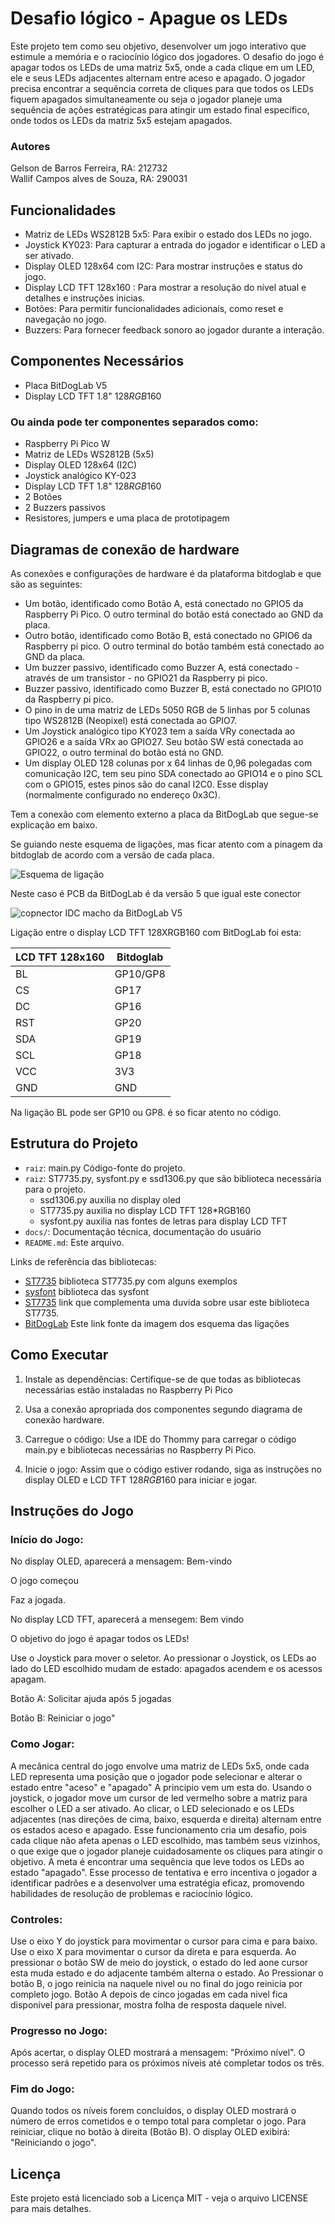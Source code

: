 # Desafio lógico - Apague os LEDs

Este projeto tem como seu objetivo, desenvolver um jogo interativo que estimule a memória e o raciocínio lógico dos jogadores. O desafio do jogo é apagar todos os LEDs de uma matriz 5x5, onde a cada clique em um LED, ele e seus LEDs adjacentes alternam entre aceso e apagado. O jogador precisa encontrar a sequência correta de cliques para que todos os LEDs fiquem apagados simultaneamente ou seja o jogador planeje uma sequência de ações estratégicas para atingir um estado final específico, onde todos os LEDs da matriz 5x5 estejam apagados.

### Autores

Gelson de Barros Ferreira, RA: 212732  
Wallif Campos alves de Souza, RA: 290031

## Funcionalidades

- Matriz de LEDs WS2812B 5x5: Para exibir o estado dos LEDs no jogo.
- Joystick KY023: Para capturar a entrada do jogador e identificar o LED a ser ativado.
- Display OLED 128x64 com I2C: Para mostrar instruções e status do jogo.
- Display LCD TFT 128x160 : Para mostrar a resolução do nível atual e detalhes e instruções inicias. 
- Botões: Para permitir funcionalidades adicionais, como reset e navegação no jogo.
- Buzzers: Para fornecer feedback sonoro ao jogador durante a interação.

## Componentes Necessários
- Placa BitDogLab V5
- Display LCD TFT 1.8" 128*RGB*160
  
### Ou ainda pode ter componentes separados como:
  - Raspberry Pi Pico W
  - Matriz de LEDs WS2812B (5x5)
  - Display OLED 128x64 (I2C)
  - Joystick analógico KY-023
  - Display LCD TFT 1.8" 128*RGB*160
  - 2 Botões
  - 2 Buzzers passivos
  - Resistores, jumpers e uma placa de prototipagem

## Diagramas de conexão de hardware
As conexões e configurações de hardware é da plataforma bitdoglab e que são as seguintes:
- Um botão, identificado como Botão A, está conectado no GPIO5 da Raspberry Pi Pico. O outro terminal do botão está conectado ao GND da placa. 
- Outro botão, identificado como Botão B, está conectado no GPIO6 da Raspberry pi pico. O outro terminal do botão também está conectado ao GND da placa.
- Um buzzer passivo, identificado como Buzzer A, está conectado - através de um transistor - no GPIO21 da Raspberry pi pico.
- Buzzer passivo, identificado como Buzzer B, está conectado no GPIO10 da Raspberry pi pico.
- O pino in de uma matriz de LEDs 5050 RGB de 5 linhas por 5 colunas tipo WS2812B (Neopixel) está conectada ao GPIO7. 
- Um Joystick analógico tipo KY023 tem a saída VRy conectada ao GPIO26 e a saída VRx ao GPIO27. Seu botão SW está conectada ao GPIO22, o outro terminal do botão está no GND. 
- Um display OLED 128 colunas por  x 64 linhas de 0,96 polegadas com comunicação I2C, tem seu pino SDA conectado ao GPIO14 e o pino SCL com o GPIO15, estes pinos são do canal I2C0. Esse display (normalmente configurado no endereço 0x3C).

Tem a conexão com elemento externo a placa da BitDogLab que segue-se explicação em baixo.

Se guiando neste esquema de ligações, mas ficar atento com a pinagem da bitdoglab de acordo com a versão de cada placa.

![Esquema de ligação](https://github.com/user-attachments/assets/12d94c46-1bfd-4142-b416-6c75f2d2dbad)

Neste caso é PCB da BitDogLab é da versão 5 que igual este conector

![copnector IDC macho da BitDogLab V5](https://github.com/user-attachments/assets/8f7299b2-dda5-4b00-ba58-591bc7e0cb60)

Ligação  entre o display LCD TFT 128XRGB160 com BitDogLab foi esta:


LCD TFT 128x160 | Bitdoglab
--------- | ------
BL        | GP10/GP8
CS        | GP17
DC        | GP16
RST       | GP20
SDA       | GP19
SCL       | GP18
VCC       |  3V3
GND       |   GND

Na ligação BL pode ser GP10 ou GP8. é so ficar atento no código.

## Estrutura do Projeto

- `raiz`: main.py Código-fonte do projeto.
- `raiz`: ST7735.py, sysfont.py e ssd1306.py que são biblioteca necessária para o projeto.
	* ssd1306.py auxilia no display oled
	* ST7735.py auxilia no display LCD TFT 128*RGB160
	* sysfont.py auxilia nas fontes de letras para display LCD TFT
- `docs/`: Documentação técnica, documentação do usuário
- `README.md`: Este arquivo.


Links de referência das bibliotecas:
* [ST7735](https://github.com/boochow/MicroPython-ST7735/tree/master) biblioteca ST7735.py com alguns exemplos
* [sysfont](https://github.com/GuyCarver/MicroPython/blob/master/lib/sysfont.py) biblioteca das sysfont
* [ST7735](https://github.com/boochow/MicroPython-ST7735/issues/9) link que complementa uma duvida sobre usar este biblioteca ST7735.
* [BitDogLab](https://github.com/BitDogLab/BitDogLab/commit/db2704d02596209923995fc20823b8b6147ad800) Este link fonte da imagem dos esquema das ligações


## Como Executar

1. Instale as dependências: Certifique-se de que todas as bibliotecas necessárias estão instaladas no Raspberry Pi Pico

2. Usa a conexão apropriada dos componentes segundo diagrama de conexão hardware.

3. Carregue o código: Use a IDE do Thommy  para carregar o código main.py e bibliotecas necessárias no Raspberry Pi Pico.

4. Inicie o jogo: Assim que o código estiver rodando, siga as instruções no display OLED e LCD TFT 128*RGB*160 para iniciar e jogar.

## Instruções do Jogo 

### Início do Jogo:

No display OLED, aparecerá a mensagem: 
Bem-vindo 

O jogo começou 

Faz a jogada.

No display LCD TFT, aparecerá a mensegem: 
Bem vindo 

O objetivo do jogo é apagar todos os LEDs! 

Use o Joystick para mover o seletor. Ao pressionar o Joystick, os LEDs ao lado do LED escolhido mudam de estado: apagados acendem e os acessos apagam. 

Botão A: Solicitar ajuda após 5 jogadas 

Botão B: Reiniciar o jogo"

### Como Jogar:

A mecânica central do jogo envolve uma matriz de LEDs 5x5, onde cada LED representa uma posição que o jogador pode selecionar e alterar o estado entre "aceso" e "apagado" A principio vem um esta do. Usando o joystick, o jogador move um cursor de led vermelho sobre a matriz para escolher o LED a ser ativado. Ao clicar, o LED selecionado e os LEDs adjacentes (nas direções de cima, baixo, esquerda e direita) alternam entre os estados aceso e apagado.
Esse funcionamento cria um desafio, pois cada clique não afeta apenas o LED escolhido, mas também seus vizinhos, o que exige que o jogador planeje cuidadosamente os cliques para atingir o objetivo. A meta é encontrar uma sequência que leve todos os LEDs ao estado "apagado". Esse processo de tentativa e erro incentiva o jogador a identificar padrões e a desenvolver uma estratégia eficaz, promovendo habilidades de resolução de problemas e raciocínio lógico.


### Controles:

Use o eixo Y do joystick para movimentar o cursor para cima e para baixo. Use o eixo X para movimentar o cursor da direta e para esquerda.
Ao pressionar o botão SW de meio do joystick, o estado do led aone cursor esta muda estado e do adjacente também alterna o estado.
Ao Pressionar o botão B, o jogo reinicia na naquele nivel ou no final do jogo reinicia por completo jogo.
Botão A depois de cinco jogadas em cada nivel fica disponivel para pressionar, mostra folha de resposta daquele nivel. 


### Progresso no Jogo:

Após acertar, o display OLED mostrará a mensagem: "Próximo nível".
O processo será repetido para os próximos níveis até completar todos os três.

### Fim do Jogo:

Quando todos os níveis forem concluídos, o display OLED mostrará o número de erros cometidos e o tempo total para completar o jogo.
Para reiniciar, clique no botão à direita (Botão B). O display OLED exibirá: "Reiniciando o jogo".



## Licença

Este projeto está licenciado sob a Licença MIT - veja o arquivo LICENSE para mais detalhes.

